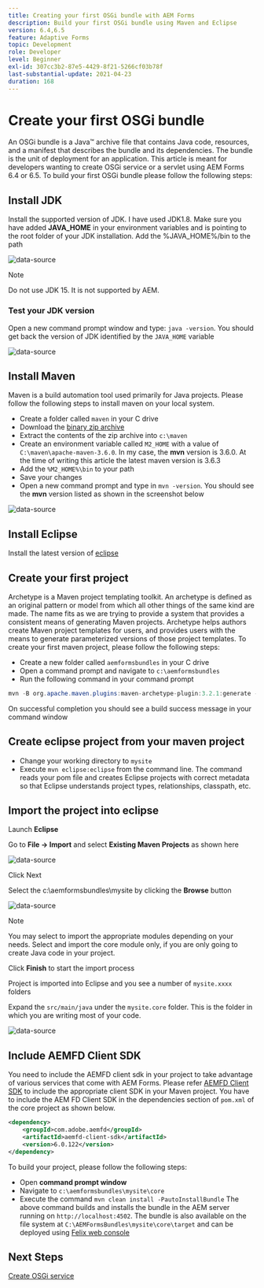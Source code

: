 ```yaml
---
title: Creating your first OSGi bundle with AEM Forms
description: Build your first OSGi bundle using Maven and Eclipse
version: 6.4,6.5
feature: Adaptive Forms
topic: Development
role: Developer
level: Beginner
exl-id: 307cc3b2-87e5-4429-8f21-5266cf03b78f
last-substantial-update: 2021-04-23
duration: 168
---
```

# Create your first OSGi bundle

An OSGi bundle is a Java&trade; archive file that contains Java code, resources, and a manifest that describes the bundle and its dependencies. The bundle is the unit of deployment for an application. This article is meant for developers wanting to create OSGi service or a servlet using AEM Forms 6.4 or 6.5. To build your first OSGi bundle please follow the following steps:


## Install JDK

Install the supported version of JDK. I have used JDK1.8. Make sure you have added **JAVA_HOME** in your environment variables and is pointing to the root folder of your JDK installation.
Add the %JAVA_HOME%/bin to the path

![data-source](assets/java-home.JPG)

>[!NOTE]
> Do not use JDK 15. It is not supported by AEM.

### Test your JDK version

Open a new command prompt window and type: `java -version`. You should get back the version of JDK identified by the `JAVA_HOME` variable

![data-source](assets/java-version.JPG)

## Install Maven

Maven is a build automation tool used primarily for Java projects. Please follow the following steps to install maven on your local system.

* Create a folder called `maven` in your C drive
* Download the [binary zip archive](https://maven.apache.org/download.cgi)
* Extract the contents of the zip archive into `c:\maven`
* Create an environment variable called `M2_HOME` with a value of `C:\maven\apache-maven-3.6.0`. In my case, the **mvn** version is 3.6.0. At the time of writing this article the latest maven version is 3.6.3
* Add the `%M2_HOME%\bin` to your path
* Save your changes
* Open a new command prompt and type in `mvn -version`. You should see the **mvn** version listed as shown in the screenshot below

![data-source](assets/mvn-version.JPG)


## Install Eclipse

Install the latest version of [eclipse](https://www.eclipse.org/downloads/) 

## Create your first project

 Archetype is a Maven project templating toolkit. An archetype is defined as an original pattern or model from which all other things of the same kind are made. The name fits as we are trying to provide a system that provides a consistent means of generating Maven projects. Archetype helps authors create Maven project templates for users, and provides users with the means to generate parameterized versions of those project templates.
 To create your first maven project, please follow the following steps:

* Create a new folder called `aemformsbundles` in your C drive
* Open a command prompt and navigate to `c:\aemformsbundles`
* Run the following command in your command prompt

``` java
mvn -B org.apache.maven.plugins:maven-archetype-plugin:3.2.1:generate -D archetypeGroupId=com.adobe.aem -D archetypeArtifactId=aem-project-archetype -D archetypeVersion=36 -D appTitle="My Site" -D appId="mysite" -D groupId="com.mysite" -D aemVersion=6.5.13
```

On successful completion you should see a build success message in your command window

## Create eclipse project from your maven project

* Change your working directory to `mysite`
* Execute `mvn eclipse:eclipse` from the command line. The command reads your  pom file and creates Eclipse projects with correct metadata so that Eclipse understands project types, relationships, classpath, etc.

## Import the project into eclipse

Launch **Eclipse**

Go to **File -> Import** and select **Existing Maven Projects** as shown here

![data-source](assets/import-mvn-project.JPG)

Click Next

Select the  c:\aemformsbundles\mysite by clicking the **Browse** button

![data-source](assets/mysite-eclipse-project.png)

>[!NOTE]
>You may select to import the appropriate modules depending on your needs. Select and import the core module only, if you are only going to create Java code in your project.

Click **Finish** to start the import process

Project is imported into Eclipse and you see a number of `mysite.xxxx` folders

Expand the `src/main/java` under the `mysite.core` folder. This is the folder in which you are writing most of your code.

![data-source](assets/mysite-core-project.png)

## Include AEMFD Client SDK

You need to include the AEMFD client sdk in your project to take advantage of various services that come with AEM Forms. Please refer [AEMFD Client SDK](https://mvnrepository.com/artifact/com.adobe.aemfd/aemfd-client-sdk) to include the appropriate client SDK in your Maven project. You have to include the AEM FD Client SDK in the dependencies section of `pom.xml` of the core project as shown below.

```xml
<dependency>
    <groupId>com.adobe.aemfd</groupId>
    <artifactId>aemfd-client-sdk</artifactId>
    <version>6.0.122</version>
</dependency>

```

 To build your project, please follow the following steps:

* Open **command prompt window**
* Navigate to `c:\aemformsbundles\mysite\core`
* Execute the command `mvn clean install -PautoInstallBundle`
The above command builds and installs the bundle in the AEM server running on `http://localhost:4502`. The bundle is also available on the file system at
 `C:\AEMFormsBundles\mysite\core\target` and can be deployed using [Felix web console](http://localhost:4502/system/console/bundles)

## Next Steps

[Create OSGi service](./create-osgi-service.md)

